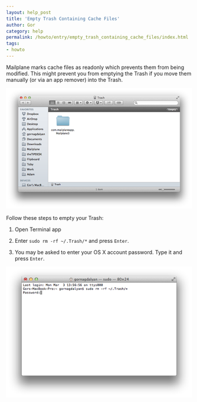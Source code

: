 ```yaml
---
layout: help_post
title: 'Empty Trash Containing Cache Files'
author: Gor
category: help
permalink: /howto/entry/empty_trash_containing_cache_files/index.html
tags:
- howto
---
```


Mailplane marks cache files as readonly which prevents them from being modified. This might prevent you from emptying the Trash if you move them manually (or via an app remover) into the Trash.

![screen1](/assets/howto/2014-03-08-empty_trash_containing_cache_files/screen1.png)

Follow these steps to empty your Trash:

1) Open Terminal app

2) Enter `sudo rm -rf ~/.Trash/*` and press `Enter`.

3) You may be asked to enter your OS X account password. Type it and press `Enter`.

![screen2](/assets/howto/2014-03-08-empty_trash_containing_cache_files/screen2.png)
